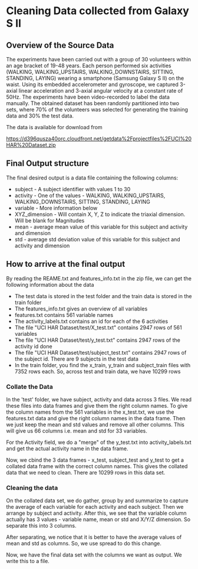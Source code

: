 # Cleaning Data collected from Galaxy S II

## Overview of the Source Data
The experiments have been carried out with a group of 30 volunteers within an age bracket of 19-48 years. Each person performed six activities (WALKING, WALKING_UPSTAIRS, WALKING_DOWNSTAIRS, SITTING, STANDING, LAYING) wearing a smartphone (Samsung Galaxy S II) on the waist. Using its embedded accelerometer and gyroscope, we captured 3-axial linear acceleration and 3-axial angular velocity at a constant rate of 50Hz. The experiments have been video-recorded to label the data manually. The obtained dataset has been randomly partitioned into two sets, where 70% of the volunteers was selected for generating the training data and 30% the test data.

The data is available for download from 

https://d396qusza40orc.cloudfront.net/getdata%2Fprojectfiles%2FUCI%20HAR%20Dataset.zip

## Final Output structure
The final desired output is a data file containing the following columns:

* subject - A subject identifier with values 1 to 30
* activity - One of the values - WALKING, WALKING_UPSTAIRS, WALKING_DOWNSTAIRS, SITTING, STANDING, LAYING
* variable - More information below
* XYZ_dimension - Will contain X, Y, Z to indicate the triaxial dimension. Will be blank for Magnitudes
* mean - average mean value of this variable for this subject and activity and dimension
* std - average std deviation value of this variable for this subject and activity and dimension

## How to arrive at the final output

By reading the REAME.txt and features_info.txt in the zip file, we can get the following information about the data

* The test data is stored in the test folder and the train data is stored in the train folder
* The features_info.txt gives an overview of all variables 
* features.txt contains 561 variable names
* The activity_labels.txt contains an id for each of the 6 activities
* The file "UCI HAR Dataset/test/X_test.txt" contains 2947 rows of 561 variables
* The file "UCI HAR Dataset/test/y_test.txt" contains 2947 rows of the activity id done
* The file "UCI HAR Dataset/test/subject_test.txt" contains 2947 rows of the subject id. There are 9 subjects in the test data
* In the train folder, you find the x_train, y_train and subject_train files with 7352 rows each. So, across test and train data, we have 10299 rows

### Collate the Data
In the 'test' folder, we have subject, activity and data across 3 files. We read these files into data frames and give them the right column names. To give the column names from the 561 variables in the x_test.txt, we use the features.txt data and give the right column names in the data frame. Then we just keep the mean and std values and remove all other columns. This will give us 66 columns i.e. mean and std for 33 variables.

For the Activity field, we do a "merge" of the y_test.txt into activity_labels.txt and get the actual activity name in the data frame.

Now, we cbind the 3 data frames - x_test, subject_test and y_test to get a collated data frame with the correct column names. This gives the collated data that we need to clean. There are 10299 rows in this data set.

### Cleaning the data
On the collated data set, we do gather, group by and summarize to capture the average of each variable for each activity and each subject. Then we arrange by subject and activity. After this, we see that the variable column actually has 3 values - variable name, mean or std and X/Y/Z dimension. So separate this into 3 columns.

After separating, we notice that it is better to have the average values of mean and std as columns. So, we use spread to do this change.

Now, we have the final data set with the columns we want as output. We write this to a file.